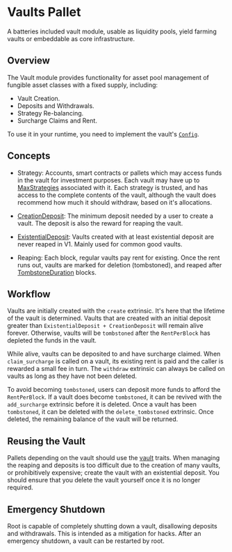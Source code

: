 # Vaults Pallet

A batteries included vault module, usable as liquidity pools, yield farming 
vaults or embeddable as core infrastructure.

## Overview

The Vault module provides functionality for asset pool management of fungible 
asset classes with a fixed supply, including:

* Vault Creation.
* Deposits and Withdrawals.
* Strategy Re-balancing.
* Surcharge Claims and Rent.

To use it in your runtime, you need to implement the vault's [`Config`](crate::Config).

## Concepts

* Strategy: Accounts, smart contracts or pallets which may access funds in the 
  vault for investment purposes. Each vault may have up to [MaxStrategies](Config::MaxStrategies) 
  associated with it. Each strategy is trusted, and has access to the complete 
  contents of the vault, although the vault does recommend how much it should 
  withdraw, based on it's allocations.

* [CreationDeposit](Config::CreationDeposit): The minimum deposit needed by a 
  user to create a vault. The deposit is also the reward for reaping the vault.

* [ExistentialDeposit](Config::ExistentialDeposit): Vaults created with at least 
  existential deposit are never reaped in V1. Mainly used for common good 
  vaults.

* Reaping: Each block, regular vaults pay rent for existing. Once the rent runs 
  out, vaults are marked for deletion (tombstoned), and reaped after 
  [TombstoneDuration](Config::TombstoneDuration) blocks. 

## Workflow

Vaults are initially created with the `create` extrinsic. It's here that the 
lifetime of the vault is determined. Vaults that are created with an initial 
deposit greater than `ExistentialDeposit + CreationDeposit` will remain alive 
forever. Otherwise, vaults will be `tombstoned` after the `RentPerBlock` has 
depleted the funds in the vault.

While alive, vaults can be deposited to and have surcharge claimed. When 
`claim_surcharge` is called on a vault, its existing rent is paid and the caller 
is rewarded a small fee in turn. The `withdraw` extrinsic can always be called 
on vaults as long as they have not been deleted.

To avoid becoming `tombstoned`, users can deposit more funds to afford the 
`RentPerBlock`. If a vault does become `tombstoned`, it can be revived with the 
`add_surcharge` extrinsic before it is deleted. Once a vault has been 
`tombstoned`, it can be deleted with the `delete_tombstoned` extrinsic. Once 
deleted, the remaining balance of the vault will be returned. 

## Reusing the Vault

Pallets depending on the vault should use the [vault](composable-traits::vault) 
traits. When managing the reaping and deposits is too difficult due to the 
creation of many vaults, or prohibitively expensive; create the vault with an 
existential deposit. You should ensure that you delete the vault yourself once 
it is no longer required.

## Emergency Shutdown

Root is capable of completely shutting down a vault, disallowing deposits and 
withdrawals. This is intended as a mitigation for hacks. After an emergency 
shutdown, a vault can be restarted by root.
